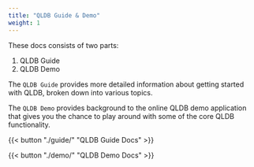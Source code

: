 ```yaml
---
title: "QLDB Guide & Demo"
weight: 1
---
```


These docs consists of two parts:

1. QLDB Guide
2. QLDB Demo

The `QLDB Guide` provides more detailed information about getting started with QLDB, broken down into various topics.

The `QLDB Demo` provides background to the online QLDB demo application that gives you the chance to play around with some of the core QLDB functionality.

{{< button "./guide/" "QLDB Guide Docs" >}}

{{< button "./demo/" "QLDB Demo Docs" >}}